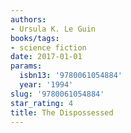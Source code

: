 ```yaml
---
authors:
- Ursula K. Le Guin
books/tags:
- science fiction
date: 2017-01-01
params:
  isbn13: '9780061054884'
  year: '1994'
slug: '9780061054884'
star_rating: 4
title: The Dispossessed
---
```


<!--more-->